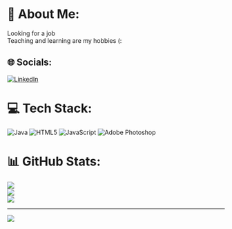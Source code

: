 # 💫 About Me:
Looking for a job<br>Teaching and learning are my hobbies (:


## 🌐 Socials:
[![LinkedIn](https://img.shields.io/badge/LinkedIn-%230077B5.svg?logo=linkedin&logoColor=white)](https://linkedin.com/in/javier-gomez-velasco) 

# 💻 Tech Stack:
![Java](https://img.shields.io/badge/java-%23ED8B00.svg?style=for-the-badge&logo=java&logoColor=white) ![HTML5](https://img.shields.io/badge/html5-%23E34F26.svg?style=for-the-badge&logo=html5&logoColor=white) ![JavaScript](https://img.shields.io/badge/javascript-%23323330.svg?style=for-the-badge&logo=javascript&logoColor=%23F7DF1E) ![Adobe Photoshop](https://img.shields.io/badge/adobephotoshop-%2331A8FF.svg?style=for-the-badge&logo=adobephotoshop&logoColor=white) 
# 📊 GitHub Stats:
![](https://github-readme-stats.vercel.app/api?username=xjgv5&theme=dark&hide_border=false&include_all_commits=false&count_private=false)<br/>
![](https://github-readme-streak-stats.herokuapp.com/?user=xjgv5&theme=dark&hide_border=false)<br/>
![](https://github-readme-stats.vercel.app/api/top-langs/?username=xjgv5&theme=dark&hide_border=false&include_all_commits=false&count_private=false&layout=compact)

---
[![](https://visitcount.itsvg.in/api?id=xjgv5&icon=0&color=0)](https://visitcount.itsvg.in)

<!-- Proudly created with GPRM ( https://gprm.itsvg.in ) -->
